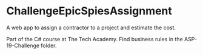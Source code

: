 # ChallengeEpicSpiesAssignment
A web app to assign a contractor to a project and estimate the cost.

Part of the C# course at The Tech Academy. Find business rules in the ASP-19-Challenge folder.
